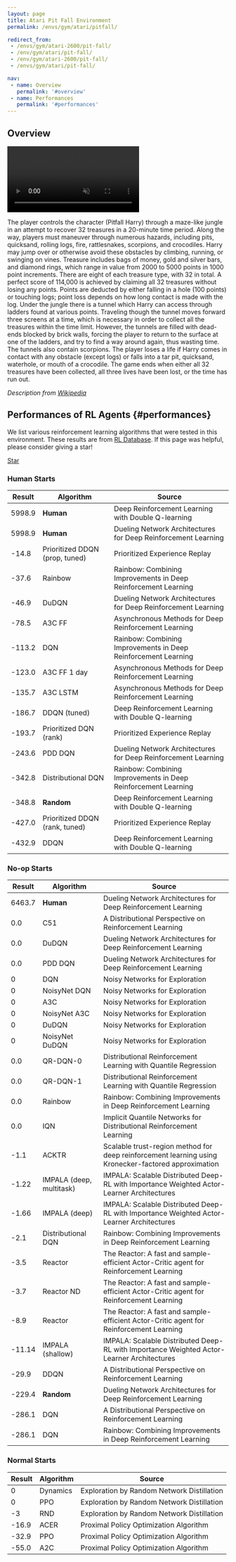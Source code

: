 ```yaml
---
layout: page
title: Atari Pit Fall Environment
permalink: /envs/gym/atari/pitfall/

redirect_from:
 - /envs/gym/atari-2600/pit-fall/
 - /env/gym/atari/pit-fall/
 - /env/gym/atari-2600/pit-fall/
 - /envs/gym/atari/pit-fall/

nav:
 - name: Overview
   permalink: '#overview'
 - name: Performances
   permalink: '#performances'
---
```



## Overview

<video autoplay muted loop controls>
  <source src="{{ 'assets/_pages/envs/gym/atari/pitfall.mp4' | absolute_url }}" type="video/mp4">
</video>

The player controls the character (Pitfall Harry) through a maze-like jungle in an attempt to recover 32 treasures in a 20-minute time period. Along the way, players must maneuver through numerous hazards, including pits, quicksand, rolling logs, fire, rattlesnakes, scorpions, and crocodiles. Harry may jump over or otherwise avoid these obstacles by climbing, running, or swinging on vines. Treasure includes bags of money, gold and silver bars, and diamond rings, which range in value from 2000 to 5000 points in 1000 point increments. There are eight of each treasure type, with 32 in total. A perfect score of 114,000 is achieved by claiming all 32 treasures without losing any points. Points are deducted by either falling in a hole (100 points) or touching logs; point loss depends on how long contact is made with the log. Under the jungle there is a tunnel which Harry can access through ladders found at various points. Traveling though the tunnel moves forward three screens at a time, which is necessary in order to collect all the treasures within the time limit. However, the tunnels are filled with dead-ends blocked by brick walls, forcing the player to return to the surface at one of the ladders, and try to find a way around again, thus wasting time. The tunnels also contain scorpions. The player loses a life if Harry comes in contact with any obstacle (except logs) or falls into a tar pit, quicksand, waterhole, or mouth of a crocodile. The game ends when either all 32 treasures have been collected, all three lives have been lost, or the time has run out.

*Description from [Wikipedia](https://en.wikipedia.org/wiki/Pitfall!)*


## Performances of RL Agents {#performances}

We list various reinforcement learning algorithms that were tested in this environment. These results are from [RL Database](https://github.com/seungjaeryanlee/rldb). If this page was helpful, please consider giving a star!

<!-- Place this tag where you want the button to render. -->
<a class="github-button" href="https://github.com/seungjaeryanlee/rldb" data-icon="octicon-star" data-size="large" data-show-count="true" aria-label="Star seungjaeryanlee/rldb on GitHub">Star</a>
<!-- Place this tag in your head or just before your close body tag. -->
<script async defer src="https://buttons.github.io/buttons.js"></script>

### Human Starts

| Result | Algorithm | Source |
|--------|-----------|--------|
| 5998.9 | **Human** | Deep Reinforcement Learning with Double Q-learning |
| 5998.9 | **Human** | Dueling Network Architectures for Deep Reinforcement Learning |
| -14.8 | Prioritized DDQN (prop, tuned) | Prioritized Experience Replay |
| -37.6 | Rainbow | Rainbow: Combining Improvements in Deep Reinforcement Learning |
| -46.9 | DuDQN | Dueling Network Architectures for Deep Reinforcement Learning |
| -78.5 | A3C FF | Asynchronous Methods for Deep Reinforcement Learning |
| -113.2 | DQN | Rainbow: Combining Improvements in Deep Reinforcement Learning |
| -123.0 | A3C FF 1 day | Asynchronous Methods for Deep Reinforcement Learning |
| -135.7 | A3C LSTM | Asynchronous Methods for Deep Reinforcement Learning |
| -186.7 | DDQN (tuned) | Deep Reinforcement Learning with Double Q-learning |
| -193.7 | Prioritized DQN (rank) | Prioritized Experience Replay |
| -243.6 | PDD DQN | Dueling Network Architectures for Deep Reinforcement Learning |
| -342.8 | Distributional DQN | Rainbow: Combining Improvements in Deep Reinforcement Learning |
| -348.8 | **Random** | Deep Reinforcement Learning with Double Q-learning |
| -427.0 | Prioritized DDQN (rank, tuned) | Prioritized Experience Replay |
| -432.9 | DDQN | Deep Reinforcement Learning with Double Q-learning |


### No-op Starts

| Result | Algorithm | Source |
|--------|-----------|--------|
| 6463.7 | **Human** | Dueling Network Architectures for Deep Reinforcement Learning |
| 0.0 | C51 | A Distributional Perspective on Reinforcement Learning |
| 0.0 | DuDQN | Dueling Network Architectures for Deep Reinforcement Learning |
| 0.0 | PDD DQN | Dueling Network Architectures for Deep Reinforcement Learning |
| 0 | DQN | Noisy Networks for Exploration |
| 0 | NoisyNet DQN | Noisy Networks for Exploration |
| 0 | A3C | Noisy Networks for Exploration |
| 0 | NoisyNet A3C | Noisy Networks for Exploration |
| 0 | DuDQN | Noisy Networks for Exploration |
| 0 | NoisyNet DuDQN | Noisy Networks for Exploration |
| 0.0 | QR-DQN-0 | Distributional Reinforcement Learning with Quantile Regression |
| 0.0 | QR-DQN-1 | Distributional Reinforcement Learning with Quantile Regression |
| 0.0 | Rainbow | Rainbow: Combining Improvements in Deep Reinforcement Learning |
| 0.0 | IQN | Implicit Quantile Networks for Distributional Reinforcement Learning |
| -1.1 | ACKTR | Scalable trust-region method for deep reinforcement learning using Kronecker-factored approximation |
| -1.22 | IMPALA (deep, multitask) | IMPALA: Scalable Distributed Deep-RL with Importance Weighted Actor-Learner Architectures |
| -1.66 | IMPALA (deep) | IMPALA: Scalable Distributed Deep-RL with Importance Weighted Actor-Learner Architectures |
| -2.1 | Distributional DQN | Rainbow: Combining Improvements in Deep Reinforcement Learning |
| -3.5 | Reactor | The Reactor: A fast and sample-efficient Actor-Critic agent for Reinforcement Learning |
| -3.7 | Reactor ND | The Reactor: A fast and sample-efficient Actor-Critic agent for Reinforcement Learning |
| -8.9 | Reactor | The Reactor: A fast and sample-efficient Actor-Critic agent for Reinforcement Learning |
| -11.14 | IMPALA (shallow) | IMPALA: Scalable Distributed Deep-RL with Importance Weighted Actor-Learner Architectures |
| -29.9 | DDQN | A Distributional Perspective on Reinforcement Learning |
| -229.4 | **Random** | Dueling Network Architectures for Deep Reinforcement Learning |
| -286.1 | DQN | A Distributional Perspective on Reinforcement Learning |
| -286.1 | DQN | Rainbow: Combining Improvements in Deep Reinforcement Learning |


### Normal Starts

| Result | Algorithm | Source |
|--------|-----------|--------|
| 0 | Dynamics | Exploration by Random Network Distillation |
| 0 | PPO | Exploration by Random Network Distillation |
| -3 | RND | Exploration by Random Network Distillation |
| -16.9 | ACER | Proximal Policy Optimization Algorithm |
| -32.9 | PPO | Proximal Policy Optimization Algorithm |
| -55.0 | A2C | Proximal Policy Optimization Algorithm |


